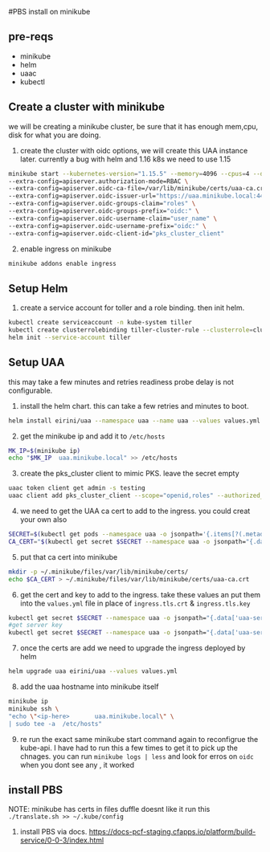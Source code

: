 
#PBS install on minikube

## pre-reqs

* minikube
* helm
* uaac
* kubectl
  

## Create a cluster with minikube

we will be creating a minikube cluster, be sure that it has enough mem,cpu, disk for what you are doing.

1. create the cluster with oidc options, we will create this UAA instance later. currently a bug with helm and 1.16 k8s we need to use 1.15
```bash
minikube start --kubernetes-version="1.15.5" --memory=4096 --cpus=4 --disk-size=30GB --vm-driver=hyperkit --bootstrapper=kubeadm \
--extra-config=apiserver.authorization-mode=RBAC \
--extra-config=apiserver.oidc-ca-file=/var/lib/minikube/certs/uaa-ca.crt \
--extra-config=apiserver.oidc-issuer-url="https://uaa.minikube.local:443/oauth/token" \
--extra-config=apiserver.oidc-groups-claim="roles" \
--extra-config=apiserver.oidc-groups-prefix="oidc:" \
--extra-config=apiserver.oidc-username-claim="user_name" \
--extra-config=apiserver.oidc-username-prefix="oidc:" \
--extra-config=apiserver.oidc-client-id="pks_cluster_client"
```

2. enable ingress on minikube

```bash
minikube addons enable ingress
```


## Setup Helm

1. create a service account for toller and a role binding. then init helm.
   
```bash
kubectl create serviceaccount -n kube-system tiller
kubectl create clusterrolebinding tiller-cluster-rule --clusterrole=cluster-admin --serviceaccount=kube-system:tiller
helm init --service-account tiller
```

## Setup UAA

this may take a few minutes and retries readiness probe delay is not configurable.

1. install the helm chart. this can take a few retries and minutes to boot.

```bash
helm install eirini/uaa --namespace uaa --name uaa --values values.yml
```
2. get the minikube ip and add it to `/etc/hosts`
   
```bash
MK_IP=$(minikube ip)
echo "$MK_IP  uaa.minikube.local" >> /etc/hosts
```

3. create the pks_cluster client to mimic PKS. leave the secret empty

```bash
uaac token client get admin -s testing
uaac client add pks_cluster_client --scope="openid,roles" --authorized_grant_types="password,refresh_token" --authorities="uaa.resource" --access_token_validity 600 --refresh_token_validity 21600 --secret=""
```


4. we need to get the UAA ca cert to add to the ingress. you could creat your own also
   
```bash
SECRET=$(kubectl get pods --namespace uaa -o jsonpath='{.items[?(.metadata.name=="uaa-0")].spec.containers[?(.name=="uaa")].env[?(.name=="INTERNAL_CA_CERT")].valueFrom.secretKeyRef.name}')
CA_CERT="$(kubectl get secret $SECRET --namespace uaa -o jsonpath="{.data['internal-ca-cert']}" | base64 --decode -)"
```

5. put that ca cert into minikube
   
```bash
mkdir -p ~/.minikube/files/var/lib/minikube/certs/
echo $CA_CERT > ~/.minikube/files/var/lib/minikube/certs/uaa-ca.crt
```

6. get the cert and key to add to the ingress. take these values an put them into the `values.yml` file in place of `ingress.tls.crt` & `ingress.tls.key`

```bash
kubectl get secret $SECRET --namespace uaa -o jsonpath="{.data['uaa-server-cert']}" | base64 --decode -
#get server key
kubectl get secret $SECRET --namespace uaa -o jsonpath="{.data['uaa-server-cert-key']}" | base64 --decode -
```

7. once the certs are add we need to upgrade the ingress deployed by helm

```bash
helm upgrade uaa eirini/uaa --values values.yml
```

8. add the uaa hostname into minikube itself

```bash
minikube ip
minikube ssh \
"echo \"<ip-here>       uaa.minikube.local\" \
| sudo tee -a  /etc/hosts"
```

9. re run the exact same minikube start command again to reconfigrue the kube-api. I have had to run this a few times to get it to pick up the chnages. you can run `minikube logs | less` and look for erros on `oidc` when you dont see any , it worked


## install PBS

NOTE: minikube has certs in files duffle doesnt like it
run this `./translate.sh >> ~/.kube/config`

1. install PBS via docs. https://docs-pcf-staging.cfapps.io/platform/build-service/0-0-3/index.html

